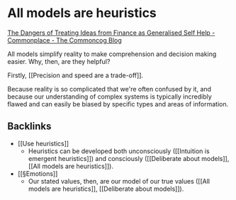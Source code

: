 # All models are heuristics
[The Dangers of Treating Ideas from Finance as Generalised Self Help - Commonplace - The Commoncog Blog](https://commoncog.com/blog/the-dangers-of-treating-ideas-from-finance-as-generalised-self-help/)

All models simplify reality to make comprehension and decision making easier. Why, then, are they helpful? 

Firstly, [[Precision and speed are a trade-off]]. 

Because reality is so complicated that we're often confused by it, and because our understanding of complex systems is typically incredibly flawed and can easily be biased by specific types and areas of information.



## Backlinks
* [[Use heuristics]]
	* Heuristics can be developed both unconsciously ([[Intuition is emergent heuristics]]) and consciously ([[Deliberate about models]], [[All models are heuristics]]).
* [[§Emotions]]
	* Our stated values, then, are our model of our true values ([[All models are heuristics]], [[Deliberate about models]]).

<!-- #perusable Which role does [[Use heuristics]] play in my ideal life? -->

<!-- #p4 -->

<!-- {BearID:73B85B45-D08E-45B2-B1F3-93F87B2DF19B-554-0000002B66681C62} -->
